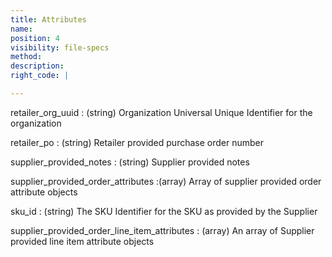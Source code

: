 ```yaml
---
title: Attributes
name:
position: 4
visibility: file-specs
method:
description:
right_code: |

---
```


retailer_org_uuid
: (string) Organization Universal Unique Identifier for the organization

retailer_po
: (string) Retailer provided purchase order number

supplier_provided_notes
: (string) Supplier provided notes

supplier_provided_order_attributes
:(array) Array of supplier provided order attribute objects

sku_id
: (string) The SKU Identifier for the SKU as provided by the Supplier

supplier_provided_order_line_item_attributes
: (array) An array of Supplier provided line item attribute objects
